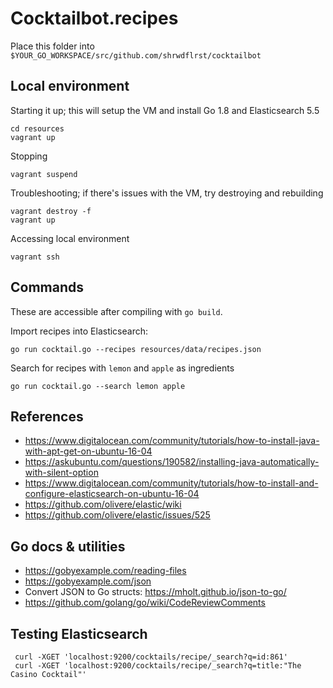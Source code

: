 # Cocktailbot.recipes

Place this folder into `$YOUR_GO_WORKSPACE/src/github.com/shrwdflrst/cocktailbot`

## Local environment

Starting it up; this will setup the VM and install Go 1.8 and Elasticsearch 5.5

    cd resources
    vagrant up

Stopping

    vagrant suspend

Troubleshooting; if there's issues with the VM, try destroying and rebuilding

    vagrant destroy -f
    vagrant up

Accessing local environment

    vagrant ssh

## Commands

These are accessible after compiling with `go build`.

Import recipes into Elasticsearch:

    go run cocktail.go --recipes resources/data/recipes.json

Search for recipes with `lemon` and `apple` as ingredients

    go run cocktail.go --search lemon apple


## References

- https://www.digitalocean.com/community/tutorials/how-to-install-java-with-apt-get-on-ubuntu-16-04
- https://askubuntu.com/questions/190582/installing-java-automatically-with-silent-option
- https://www.digitalocean.com/community/tutorials/how-to-install-and-configure-elasticsearch-on-ubuntu-16-04
- https://github.com/olivere/elastic/wiki
- https://github.com/olivere/elastic/issues/525

## Go docs & utilities

- https://gobyexample.com/reading-files
- https://gobyexample.com/json
- Convert JSON to Go structs: https://mholt.github.io/json-to-go/
- https://github.com/golang/go/wiki/CodeReviewComments

## Testing Elasticsearch

     curl -XGET 'localhost:9200/cocktails/recipe/_search?q=id:861'
     curl -XGET 'localhost:9200/cocktails/recipe/_search?q=title:"The Casino Cocktail"'
